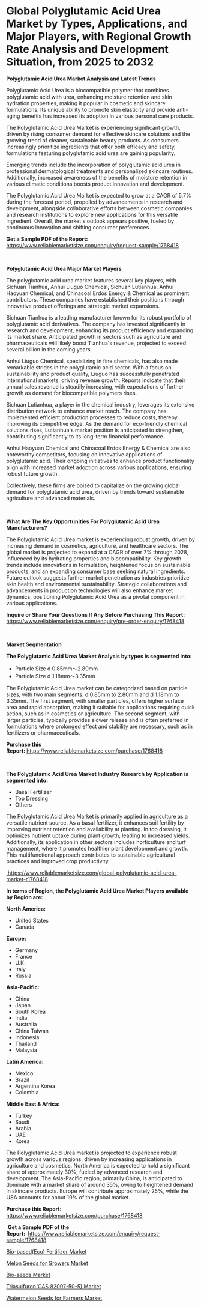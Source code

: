 <p><h1>Global Polyglutamic Acid Urea Market by Types, Applications, and Major Players, with Regional Growth Rate Analysis and Development Situation, from 2025 to 2032</h1></p><p><strong>Polyglutamic Acid Urea Market Analysis and Latest Trends</strong></p>
<p><p>Polyglutamic Acid Urea is a biocompatible polymer that combines polyglutamic acid with urea, enhancing moisture retention and skin hydration properties, making it popular in cosmetic and skincare formulations. Its unique ability to promote skin elasticity and provide anti-aging benefits has increased its adoption in various personal care products. </p><p>The Polyglutamic Acid Urea Market is experiencing significant growth, driven by rising consumer demand for effective skincare solutions and the growing trend of cleaner, sustainable beauty products. As consumers increasingly prioritize ingredients that offer both efficacy and safety, formulations featuring polyglutamic acid urea are gaining popularity. </p><p>Emerging trends include the incorporation of polyglutamic acid urea in professional dermatological treatments and personalized skincare routines. Additionally, increased awareness of the benefits of moisture retention in various climatic conditions boosts product innovation and development. </p><p>The Polyglutamic Acid Urea Market is expected to grow at a CAGR of 5.7% during the forecast period, propelled by advancements in research and development, alongside collaborative efforts between cosmetic companies and research institutions to explore new applications for this versatile ingredient. Overall, the market's outlook appears positive, fueled by continuous innovation and shifting consumer preferences.</p></p>
<p><strong>Get a Sample PDF of the Report:&nbsp;</strong> <a href="https://www.reliablemarketsize.com/enquiry/request-sample/1768418?utm_campaign=2008&utm_medium=2&utm_source=Github&utm_content=ia&utm_term=30032025&utm_id=polyglutamic-acid-urea">https://www.reliablemarketsize.com/enquiry/request-sample/1768418</a></p>
<p>&nbsp;</p>
<p><strong>Polyglutamic Acid Urea Major Market Players</strong></p>
<p><p>The polyglutamic acid urea market features several key players, with Sichuan Tianhua, Anhui Liuguo Chemical, Sichuan Lutianhua, Anhui Haoyuan Chemical, and Chinacoal Erdos Energy & Chemical as prominent contributors. These companies have established their positions through innovative product offerings and strategic market expansions.</p><p>Sichuan Tianhua is a leading manufacturer known for its robust portfolio of polyglutamic acid derivatives. The company has invested significantly in research and development, enhancing its product efficiency and expanding its market share. Anticipated growth in sectors such as agriculture and pharmaceuticals will likely boost Tianhua's revenue, projected to exceed several billion in the coming years.</p><p>Anhui Liuguo Chemical, specializing in fine chemicals, has also made remarkable strides in the polyglutamic acid sector. With a focus on sustainability and product quality, Liuguo has successfully penetrated international markets, driving revenue growth. Reports indicate that their annual sales revenue is steadily increasing, with expectations of further growth as demand for biocompatible polymers rises.</p><p>Sichuan Lutianhua, a player in the chemical industry, leverages its extensive distribution network to enhance market reach. The company has implemented efficient production processes to reduce costs, thereby improving its competitive edge. As the demand for eco-friendly chemical solutions rises, Lutianhua's market position is anticipated to strengthen, contributing significantly to its long-term financial performance.</p><p>Anhui Haoyuan Chemical and Chinacoal Erdos Energy & Chemical are also noteworthy competitors, focusing on innovative applications of polyglutamic acid. Their ongoing initiatives to enhance product functionality align with increased market adoption across various applications, ensuring robust future growth.</p><p>Collectively, these firms are poised to capitalize on the growing global demand for polyglutamic acid urea, driven by trends toward sustainable agriculture and advanced materials.</p></p>
<p>&nbsp;</p>
<p><strong>What Are The Key Opportunities For Polyglutamic Acid Urea Manufacturers?</strong></p>
<p><p>The Polyglutamic Acid Urea market is experiencing robust growth, driven by increasing demand in cosmetics, agriculture, and healthcare sectors. The global market is projected to expand at a CAGR of over 7% through 2028, influenced by its hydrating properties and biocompatibility. Key growth trends include innovations in formulation, heightened focus on sustainable products, and an expanding consumer base seeking natural ingredients. Future outlook suggests further market penetration as industries prioritize skin health and environmental sustainability. Strategic collaborations and advancements in production technologies will also enhance market dynamics, positioning Polyglutamic Acid Urea as a pivotal component in various applications.</p></p>
<p><strong>Inquire or Share Your Questions If Any Before Purchasing This Report:</strong> <a href="https://www.reliablemarketsize.com/enquiry/pre-order-enquiry/1768418?utm_campaign=2008&utm_medium=2&utm_source=Github&utm_content=ia&utm_term=30032025&utm_id=polyglutamic-acid-urea">https://www.reliablemarketsize.com/enquiry/pre-order-enquiry/1768418</a></p>
<p>&nbsp;</p>
<p><strong>Market Segmentation</strong></p>
<p><strong>The Polyglutamic Acid Urea Market Analysis by types is segmented into:</strong></p>
<p><ul><li>Particle Size d 0.85mm～2.80mm</li><li>Particle Size d 1.18mm～3.35mm</li></ul></p>
<p><p>The Polyglutamic Acid Urea market can be categorized based on particle sizes, with two main segments: d 0.85mm to 2.80mm and d 1.18mm to 3.35mm. The first segment, with smaller particles, offers higher surface area and rapid absorption, making it suitable for applications requiring quick action, such as in cosmetics or agriculture. The second segment, with larger particles, typically provides slower release and is often preferred in formulations where prolonged effect and stability are necessary, such as in fertilizers or pharmaceuticals.</p></p>
<p><strong>Purchase this Report:&nbsp;</strong><a href="https://www.reliablemarketsize.com/purchase/1768418?utm_campaign=2008&utm_medium=2&utm_source=Github&utm_content=ia&utm_term=30032025&utm_id=polyglutamic-acid-urea">https://www.reliablemarketsize.com/purchase/1768418</a></p>
<p>&nbsp;</p>
<p><strong>The Polyglutamic Acid Urea Market Industry Research by Application is segmented into:</strong></p>
<p><ul><li>Basal Fertilizer</li><li>Top Dressing</li><li>Others</li></ul></p>
<p><p>The Polyglutamic Acid Urea Market is primarily applied in agriculture as a versatile nutrient source. As a basal fertilizer, it enhances soil fertility by improving nutrient retention and availability at planting. In top dressing, it optimizes nutrient uptake during plant growth, leading to increased yields. Additionally, its application in other sectors includes horticulture and turf management, where it promotes healthier plant development and growth. This multifunctional approach contributes to sustainable agricultural practices and improved crop productivity.</p></p>
<p><a href="https://www.reliablemarketsize.com/global-polyglutamic-acid-urea-market-r1768418?utm_campaign=2008&utm_medium=2&utm_source=Github&utm_content=ia&utm_term=30032025&utm_id=polyglutamic-acid-urea">&nbsp;https://www.reliablemarketsize.com/global-polyglutamic-acid-urea-market-r1768418</a></p>
<p><strong>In terms of Region, the Polyglutamic Acid Urea Market Players available by Region are:</strong></p>
<p>
    <p> <strong> North America: </strong>
        <ul>
            <li>United States</li>
            <li>Canada</li>
        </ul>
        </p> 
    <p> <strong> Europe: </strong>
        <ul>
            <li>Germany</li>
            <li>France</li>
            <li>U.K.</li>
            <li>Italy</li>
            <li>Russia</li>
        </ul>
        </p> 
    <p> <strong> Asia-Pacific: </strong>
        <ul>
            <li>China</li>
            <li>Japan</li>
            <li>South Korea</li>
            <li>India</li>
            <li>Australia</li>
            <li>China Taiwan</li>
            <li>Indonesia</li>
            <li>Thailand</li>
            <li>Malaysia</li>
        </ul>
        </p> 
    <p> <strong> Latin America: </strong>
        <ul>
            <li>Mexico</li>
            <li>Brazil</li>
            <li>Argentina Korea</li>
            <li>Colombia</li>
        </ul>
        </p> 
    <p> <strong> Middle East & Africa: </strong>
        <ul>
            <li>Turkey</li>
            <li>Saudi</li>
            <li>Arabia</li>
            <li>UAE</li>
            <li>Korea</li>
        </ul>
    </p>
    </p>
<p><p>The Polyglutamic Acid Urea market is projected to experience robust growth across various regions, driven by increasing applications in agriculture and cosmetics. North America is expected to hold a significant share of approximately 30%, fueled by advanced research and development. The Asia-Pacific region, primarily China, is anticipated to dominate with a market share of around 35%, owing to heightened demand in skincare products. Europe will contribute approximately 25%, while the USA accounts for about 10% of the global market.</p></p>
<p><strong>Purchase this Report: </strong><a href="https://www.reliablemarketsize.com/purchase/1768418?utm_campaign=2008&utm_medium=2&utm_source=Github&utm_content=ia&utm_term=30032025&utm_id=polyglutamic-acid-urea">https://www.reliablemarketsize.com/purchase/1768418</a></p>
<p>&nbsp;<strong>Get a Sample PDF of the Report:&nbsp;&nbsp;</strong><a href="https://www.reliablemarketsize.com/enquiry/request-sample/1768418?utm_campaign=2008&utm_medium=2&utm_source=Github&utm_content=ia&utm_term=30032025&utm_id=polyglutamic-acid-urea">https://www.reliablemarketsize.com/enquiry/request-sample/1768418</a></p>
<p><strong></strong></p>
<p><p><a href="https://github.com/yardemuongz5/Market-Research-Report-List-1/blob/main/bio-basedeco-fertilizer-market.md?utm_campaign=2008&utm_medium=2&utm_source=Github&utm_content=ia&utm_term=30032025&utm_id=polyglutamic-acid-urea">Bio-based(Eco) Fertilizer Market</a></p><p><a href="https://github.com/ftnlewins/Market-Research-Report-List-1/blob/main/melon-seeds-for-growers-market.md?utm_campaign=2008&utm_medium=2&utm_source=Github&utm_content=ia&utm_term=30032025&utm_id=polyglutamic-acid-urea">Melon Seeds for Growers Market</a></p><p><a href="https://github.com/rempemelon5k/Market-Research-Report-List-1/blob/main/bio-seeds-market.md?utm_campaign=2008&utm_medium=2&utm_source=Github&utm_content=ia&utm_term=30032025&utm_id=polyglutamic-acid-urea">Bio-seeds Market</a></p><p><a href="https://github.com/balbajagatr1/Market-Research-Report-List-1/blob/main/triasulfuroncas-82097-50-5-market.md?utm_campaign=2008&utm_medium=2&utm_source=Github&utm_content=ia&utm_term=30032025&utm_id=polyglutamic-acid-urea">Triasulfuron(CAS 82097-50-5) Market</a></p><p><a href="https://github.com/idranalexie/Market-Research-Report-List-1/blob/main/watermelon-seeds-for-farmers-market.md?utm_campaign=2008&utm_medium=2&utm_source=Github&utm_content=ia&utm_term=30032025&utm_id=polyglutamic-acid-urea">Watermelon Seeds for Farmers Market</a></p></p>